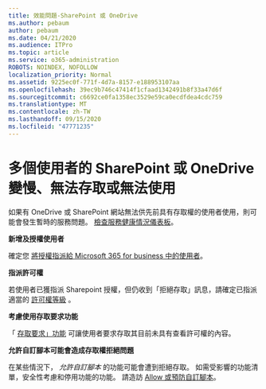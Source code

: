 ```yaml
---
title: 效能問題-SharePoint 或 OneDrive
ms.author: pebaum
author: pebaum
ms.date: 04/21/2020
ms.audience: ITPro
ms.topic: article
ms.service: o365-administration
ROBOTS: NOINDEX, NOFOLLOW
localization_priority: Normal
ms.assetid: 9225ec0f-771f-4d7a-8157-e188953107aa
ms.openlocfilehash: 39ec9b746c47414f1cfaad1342491b8f33a47d6f
ms.sourcegitcommit: c6692ce0fa1358ec3529e59ca0ecdfdea4cdc759
ms.translationtype: MT
ms.contentlocale: zh-TW
ms.lasthandoff: 09/15/2020
ms.locfileid: "47771235"
---
```

# <a name="sharepoint-or-onedrive-slow-inaccessible-or-unavailable-for-multiple-users"></a>多個使用者的 SharePoint 或 OneDrive 變慢、無法存取或無法使用

如果有 OneDrive 或 SharePoint 網站無法供先前具有存取權的使用者使用，則可能會發生暫時的服務問題。 [檢查服務健康情況儀表板](https://portal.office.com/adminportal/home#/servicehealth)。

**新增及授權使用者**

確定您 [將授權指派給 Microsoft 365 for business 中的使用者](https://docs.microsoft.com/microsoft-365/admin/add-users/add-users)。


**指派許可權**

若使用者已獲指派 Sharepoint 授權，但仍收到「拒絕存取」訊息，請確定已指派適當的 [許可權等級](https://docs.microsoft.com/sharepoint/understanding-permission-levels) 。

**考慮使用存取要求功能**

「 [存取要求」功能](https://support.office.com/article/Set-up-and-manage-access-requests-94B26E0B-2822-49D4-929A-8455698654B3) 可讓使用者要求存取其目前未具有查看許可權的內容。

**允許自訂腳本可能會造成存取權拒絕問題**

在某些情況下， *允許自訂腳本* 的功能可能會遭到拒絕存取。 如需受影響的功能清單，安全性考慮和停用功能的功能。 請造訪 [Allow 或預防自訂腳本](https://docs.microsoft.com/sharepoint/allow-or-prevent-custom-script)。

